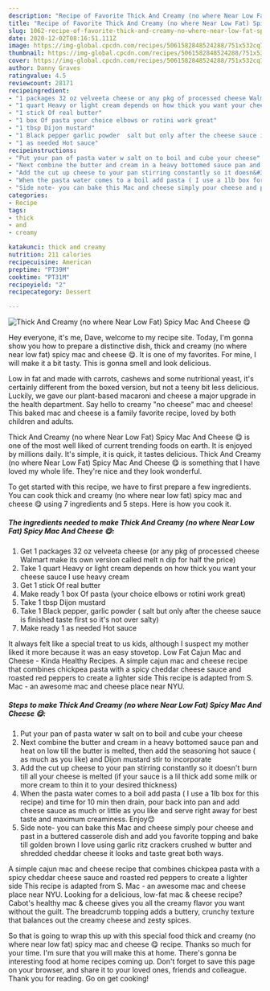 ```yaml
---
description: "Recipe of Favorite Thick And Creamy (no where Near Low Fat) Spicy Mac And Cheese 😋"
title: "Recipe of Favorite Thick And Creamy (no where Near Low Fat) Spicy Mac And Cheese 😋"
slug: 1062-recipe-of-favorite-thick-and-creamy-no-where-near-low-fat-spicy-mac-and-cheese
date: 2020-12-02T08:16:51.111Z
image: https://img-global.cpcdn.com/recipes/5061582848524288/751x532cq70/thick-and-creamy-no-where-near-low-fat-spicy-mac-and-cheese-😋-recipe-main-photo.jpg
thumbnail: https://img-global.cpcdn.com/recipes/5061582848524288/751x532cq70/thick-and-creamy-no-where-near-low-fat-spicy-mac-and-cheese-😋-recipe-main-photo.jpg
cover: https://img-global.cpcdn.com/recipes/5061582848524288/751x532cq70/thick-and-creamy-no-where-near-low-fat-spicy-mac-and-cheese-😋-recipe-main-photo.jpg
author: Danny Graves
ratingvalue: 4.5
reviewcount: 28171
recipeingredient:
- "1 packages 32 oz velveeta cheese or any pkg of processed cheese Walmart make its own version called melt n dip for half the price"
- "1 quart Heavy or light cream depends on how thick you want your cheese sauce I use heavy cream"
- "1 stick Of real butter"
- "1 box Of pasta your choice elbows or rotini work great"
- "1 tbsp Dijon mustard"
- "1 Black pepper garlic powder  salt but only after the cheese sauce is finished taste first so its not over salty"
- "1 as needed Hot sauce"
recipeinstructions:
- "Put your pan of pasta water w salt on to boil and cube your cheese"
- "Next combine the butter and cream in a heavy bottomed sauce pan and heat on low till the butter is melted, then add the seasoning hot sauce ( as much as you like) and Dijon mustard stir to incorporate"
- "Add the cut up cheese to your pan stirring constantly so it doesn&#39;t burn till all your cheese is melted (if your sauce is a lil thick add some milk or more cream to thin it to your desired thickness)"
- "When the pasta water comes to a boil add pasta ( I use a 1lb box for this recipe) and time for 10 min then drain, pour back into pan and add cheese sauce as much or little as you like and serve right away for best taste and maximum creaminess.  Enjoy😊"
- "Side note- you can bake this Mac and cheese simply pour cheese and past in a buttered casserole dish and add you favorite topping and bake till golden brown I love using garlic ritz crackers crushed w butter and shredded cheddar cheese it looks and taste great both ways."
categories:
- Recipe
tags:
- thick
- and
- creamy

katakunci: thick and creamy 
nutrition: 211 calories
recipecuisine: American
preptime: "PT39M"
cooktime: "PT31M"
recipeyield: "2"
recipecategory: Dessert

---
```



![Thick And Creamy (no where Near Low Fat) Spicy Mac And Cheese 😋](https://img-global.cpcdn.com/recipes/5061582848524288/751x532cq70/thick-and-creamy-no-where-near-low-fat-spicy-mac-and-cheese-😋-recipe-main-photo.jpg)

Hey everyone, it's me, Dave, welcome to my recipe site. Today, I'm gonna show you how to prepare a distinctive dish, thick and creamy (no where near low fat) spicy mac and cheese 😋. It is one of my favorites. For mine, I will make it a bit tasty. This is gonna smell and look delicious.

Low in fat and made with carrots, cashews and some nutritional yeast, it&#39;s certainly different from the boxed version, but not a teeny bit less delicious. Luckily, we gave our plant-based macaroni and cheese a major upgrade in the health department. Say hello to creamy &#34;no cheese&#34; mac and cheese! This baked mac and cheese is a family favorite recipe, loved by both children and adults.

Thick And Creamy (no where Near Low Fat) Spicy Mac And Cheese 😋 is one of the most well liked of current trending foods on earth. It is enjoyed by millions daily. It's simple, it is quick, it tastes delicious. Thick And Creamy (no where Near Low Fat) Spicy Mac And Cheese 😋 is something that I have loved my whole life. They're nice and they look wonderful.


To get started with this recipe, we have to first prepare a few ingredients. You can cook thick and creamy (no where near low fat) spicy mac and cheese 😋 using 7 ingredients and 5 steps. Here is how you cook it.

<!--inarticleads1-->

##### The ingredients needed to make Thick And Creamy (no where Near Low Fat) Spicy Mac And Cheese 😋:

1. Get 1 packages 32 oz velveeta cheese (or any pkg of processed cheese Walmart make its own version called melt n dip for half the price)
1. Take 1 quart Heavy or light cream depends on how thick you want your cheese sauce I use heavy cream
1. Get 1 stick Of real butter
1. Make ready 1 box Of pasta (your choice elbows or rotini work great)
1. Take 1 tbsp Dijon mustard
1. Take 1 Black pepper, garlic powder ( salt but only after the cheese sauce is finished taste first so it&#39;s not over salty)
1. Make ready 1 as needed Hot sauce


It always felt like a special treat to us kids, although I suspect my mother liked it more because it was an easy stovetop. Low Fat Cajun Mac and Cheese - Kinda Healthy Recipes. A simple cajun mac and cheese recipe that combines chickpea pasta with a spicy cheddar cheese sauce and roasted red peppers to create a lighter side This recipe is adapted from S. Mac - an awesome mac and cheese place near NYU. 

<!--inarticleads2-->

##### Steps to make Thick And Creamy (no where Near Low Fat) Spicy Mac And Cheese 😋:

1. Put your pan of pasta water w salt on to boil and cube your cheese
1. Next combine the butter and cream in a heavy bottomed sauce pan and heat on low till the butter is melted, then add the seasoning hot sauce ( as much as you like) and Dijon mustard stir to incorporate
1. Add the cut up cheese to your pan stirring constantly so it doesn&#39;t burn till all your cheese is melted (if your sauce is a lil thick add some milk or more cream to thin it to your desired thickness)
1. When the pasta water comes to a boil add pasta ( I use a 1lb box for this recipe) and time for 10 min then drain, pour back into pan and add cheese sauce as much or little as you like and serve right away for best taste and maximum creaminess.  Enjoy😊
1. Side note- you can bake this Mac and cheese simply pour cheese and past in a buttered casserole dish and add you favorite topping and bake till golden brown I love using garlic ritz crackers crushed w butter and shredded cheddar cheese it looks and taste great both ways.


A simple cajun mac and cheese recipe that combines chickpea pasta with a spicy cheddar cheese sauce and roasted red peppers to create a lighter side This recipe is adapted from S. Mac - an awesome mac and cheese place near NYU. Looking for a delicious, low-fat mac &amp; cheese recipe? Cabot&#39;s healthy mac &amp; cheese gives you all the creamy flavor you want without the guilt. The breadcrumb topping adds a buttery, crunchy texture that balances out the creamy cheese and zesty spices. 

So that is going to wrap this up with this special food thick and creamy (no where near low fat) spicy mac and cheese 😋 recipe. Thanks so much for your time. I'm sure that you will make this at home. There's gonna be interesting food at home recipes coming up. Don't forget to save this page on your browser, and share it to your loved ones, friends and colleague. Thank you for reading. Go on get cooking!
